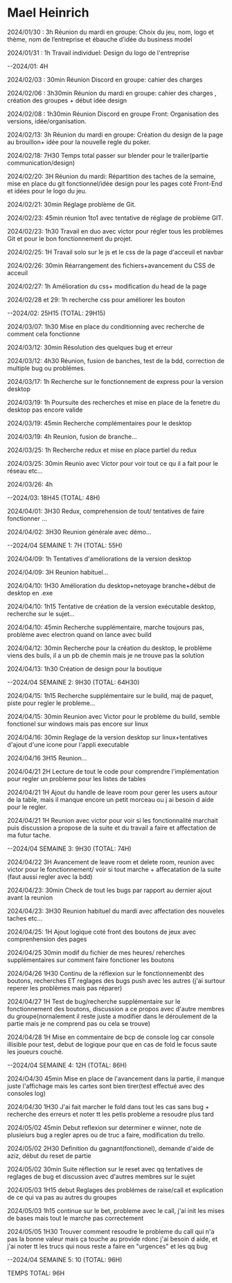 # Mael Heinrich

2024/01/30 : 3h		Réunion du mardi en groupe: Choix du jeu, nom, logo et thème, nom de l’entreprise et ébauche d’idée du business model

2024/01/31 : 1h		Travail individuel: Design du logo de l'entreprise

--2024/01: 4H

2024/02/03 : 30min	Réunion Discord en groupe:  cahier des charges 

2024/02/06 : 3h30min	Réunion du mardi en groupe:  cahier des charges , création des groupes + début idée design 

2024/02/08 : 1h30min	Réunion Discord en groupe Front: Organisation des versions, idée/organisation.

2024/02/13: 3h		Réunion du mardi en groupe: Création du design de la page au brouillon+ idée pour la nouvelle regle du poker.

2024/02/18: 7H30	Temps total passer sur blender pour le trailer(partie communication/design)

2024/02/20: 3H		Réunion du mardi: Répartition des taches de la semaine, mise en place du git fonctionnel/idée design pour les pages coté Front-End et idées pour le logo du jeu.

2024/02/21: 30min   Réglage problème de Git.

2024/02/23: 45min   réunion 1to1 avec tentative de réglage de problème GIT.

2024/02/23: 1h30    Travail en duo avec victor pour régler tous les problèmes Git et pour le bon fonctionnement du projet.
 	
2024/02/25: 1H      Travail solo sur le js et le css de la page d'acceuil et navbar

2024/02/26: 30min   Réarrangement des fichiers+avancement du CSS de acceuil 

2024/02/27: 1h      Amélioration du css+ modification du head de la page

2024/02/28 et 29: 1h    recherche css pour améliorer les bouton

--2024/02: 25H15 (TOTAL: 29H15)

2024/03/07: 1h30    Mise en place du conditionning avec recherche de comment cela fonctionne 

2024/03/12: 30min   Résolution des quelques bug et erreur 

2024/03/12: 4h30    Réunion, fusion de banches, test de la bdd, correction de multiple bug ou problémes.

2024/03/17: 1h      Recherche sur le fonctionnement de express pour la version desktop

2024/03/19: 1h      Poursuite des recherches et mise en place de la fenetre du desktop pas encore valide

2024/03/19: 45min   Recherche complémentaires pour le desktop 

2024/03/19: 4h      Reunion, fusion de branche...

2024/03/25: 1h      Recherche redux et mise en place partiel du redux

2024/03/25: 30min   Reunio avec Victor pour voir tout ce qu il a fait pour le réseau etc...

2024/03/26: 4h

--2024/03:  18H45 (TOTAL: 48H)

2024/04/01: 3H30    Redux, comprehension de tout/ tentatives de faire fonctionner ... 

2024/04/02: 3H30    Reunion générale avec démo...

--2024/04 SEMAINE 1: 7H (TOTAL: 55H)

2024/04/09: 1h      Tentatives d'améliorations de la version desktop

2024/04/09: 3H      Reunion habituel...

2024/04/10: 1H30    Amélioration du desktop+netoyage branche+début de desktop en .exe

2024/04/10: 1h15    Tentative de création de la version exécutable desktop, recherche sur le sujet...

2024/04/10: 45min   Recherche supplémentaire, marche toujours pas, problème avec electron quand on lance avec build

2024/04/12: 30min   Recherche pour la création du desktop, le problème viens des buils, il a un pb de chemin mais je ne trouve pas la solution 

2024/04/13: 1h30    Création de design pour la boutique

--2024/04 SEMAINE 2: 9H30 (TOTAL: 64H30) 

2024/04/15: 1h15    Recherche supplémentaire sur le build, maj de paquet, piste pour regler le probleme...

2024/04/15: 30min   Reunion avec Victor pour le problème du build, semble fonctionel sur windows mais pas encore sur linux

2024/04/16: 30min   Reglage de la version desktop sur linux+tentatives d'ajout d'une icone pour l'appli executable

2024/04/16  3H15    Reunion...

2024/04/21  2H      Lecture de tout le code pour comprendre l'implémentation pour regler un probleme pour les listes de tables

2024/04/21  1H      Ajout du handle de leave room pour gerer les users autour de la table, mais il manque encore un petit morceau ou j ai besoin d aide pour le regler.

2024/04/21  1H      Reunion avec victor pour voir si les fonctionnalité marchait puis discussion a propose de la suite et du travail a faire et affectation de ma futur tache.

--2024/04 SEMAINE 3: 9H30 (TOTAL: 74H)

2024/04/22  3H      Avancement de leave room et delete room, reunion avec victor pour le fonctionnement/ voir si tout marche + affecatation de la suite (faut aussi regler avec la bdd)

2024/04/23: 30min   Check de tout les bugs par rapport au dernier ajout avant la reunion

2024/04/23: 3H30    Reunion habituel du mardi avec affectation des nouveles taches etc...

2024/04/25: 1H      Ajout logique coté front des boutons de jeux avec comprenhension des pages

2024/04/25  30min   modif du fichier de mes heures/ reherches supplémentaires sur comment faire fonctioner les boutons

2024/04/26  1H30    Continu de la réflexion sur le fonctionnemenbt des boutons, recherches ET reglages des bugs push avec les autres (j'ai surtour reperer les problèmes mais pas réparer)

2024/04/27  1H      Test de bug/recherche supplémentaire sur le fonctionnement des boutons, discussion a ce propos avec d'autre membres du groupe(nornalement il reste juste a modifier dans le déroulement de la partie mais je ne comprend pas ou cela se trouve)

2024/04/28  1H      Mise en commentaire de bcp de console log car console illisible pour test, debut de logique pour que en cas de fold le focus saute les joueurs couché.

--2024/04 SEMAINE 4: 12H (TOTAL: 86H)

2024/O4/30  45min   Mise en place de l'avancement dans la partie, il manque juste l'affichage mais les cartes sont bien tirer(test effectué avec des consoles log)

2024/04/30  1H30    J'ai fait marcher le fold dans tout les cas sans bug + recherche des erreurs et noter tt les petis probleme a resoudre plus tard

2024/05/02   45min   Debut reflexion sur determiner e winner, note de plusieiurs bug a regler apres ou de truc a faire, modification du trello.

2024/05/02  2H30    Definition du gagnant(fonctionel), demande d'aide de aziz, début du reset de partie

2024/05/02  30min   Suite réflection sur le reset avec qq tentatives de reglages de bug et discussion avec d'autres membres sur le sujet

2024/05/03  1H15    debut Reglages des problémes de raise/call et explication de ce qui va pas au autres du groupes

2024/05/03  1h15    continue sur le bet, probleme avec le call, j'ai init les mises de bases mais tout le marche pas correctement

2024/05/05  1H30    Trouver comment resoudre le probleme du call qui n'a pas la bonne valeur mais ça touche au provide rdonc j'ai besoin d aide, et j'ai noter tt les trucs qui nous reste a faire en "urgences" et les qq bug 

--2024/04 SEMAINE 5: 10 (TOTAL: 96H)



TEMPS TOTAL: 96H
